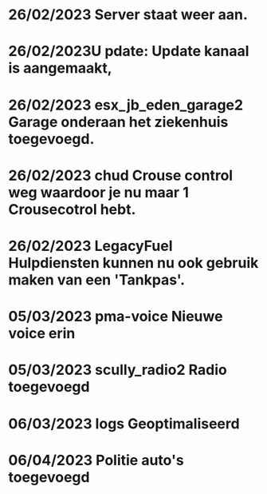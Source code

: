 # 26/02/2023 Server staat weer aan. 
# 26/02/2023U pdate: Update kanaal is aangemaakt,
# 26/02/2023 esx_jb_eden_garage2 Garage onderaan het ziekenhuis toegevoegd.
# 26/02/2023 chud Crouse control weg waardoor je nu maar 1 Crousecotrol hebt.
# 26/02/2023 LegacyFuel Hulpdiensten kunnen nu ook gebruik maken van een 'Tankpas'.
# 05/03/2023 pma-voice Nieuwe voice erin
# 05/03/2023 scully_radio2 Radio toegevoegd
# 06/03/2023 logs Geoptimaliseerd 
# 06/04/2023 Politie auto's toegevoegd 
